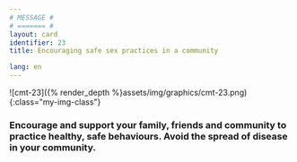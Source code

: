 ```yaml
---
# MESSAGE #
# ======= #
layout: card
identifier: 23
title: Encouraging safe sex practices in a community

lang: en
---
```


![cmt-23]({% render_depth %}assets/img/graphics/cmt-23.png){:class="my-img-class"}

### Encourage and support your family, friends and community to practice healthy, safe behaviours. Avoid the spread of disease in your community.
